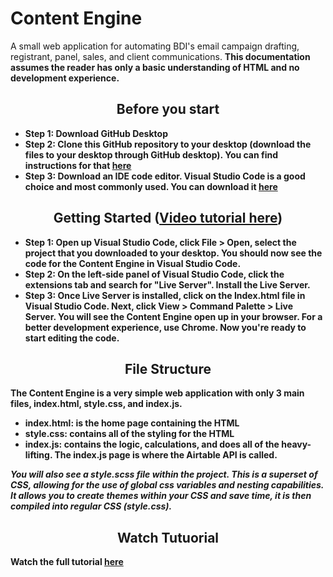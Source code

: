 <h1> Content Engine </h1>

<p>A small web application for automating BDI's email campaign drafting, registrant, panel, sales, and client communications. <b><b>This documentation assumes the reader has only a basic understanding of HTML and no development experience.</p>

<div>
<h2 style="width:100%;text-align:center"> Before you start </h2>
  
  <ul>
  <li><b>Step 1:</b> Download GitHub Desktop</li>
  <li><b>Step 2:</b> Clone this GitHub repository to your desktop (download the files to your desktop through GitHub desktop). You can find instructions for that <a href="https://help.github.com/en/desktop/contributing-to-projects/cloning-a-repository-from-github-to-github-desktop" target="_blank">here</a></li>
  <li><b>Step 3:</b> Download an IDE code editor. Visual Studio Code is a good choice and most commonly used. You can download it <a href="https://code.visualstudio.com/download" target="_blank">here</a></li>
  </ul>
  
<h2 style="width:100%;text-align:center"> Getting Started (<a href="https://lukegreaves.wistia.com/medias/sjj6yifn5g">Video tutorial here</a>)</h2>
   <ul>
  <li><b>Step 1:</b> Open up Visual Studio Code, click File > Open, select the project that you downloaded to your desktop. You should now see the code for the Content Engine in Visual Studio Code.</li>
  <li><b>Step 2:</b> On the left-side panel of Visual Studio Code, click the extensions tab and search for "Live Server". Install the Live Server.</li>
  <li><b>Step 3:</b> Once Live Server is installed, click on the Index.html file in Visual Studio Code. Next, click View > Command Palette > Live Server. You will see the Content Engine open up in your browser. For a better development experience, use Chrome. Now you're ready to start editing the code.</li>
  </ul>
  
  <h2 style="width:100%;text-align:center"> File Structure </h2>
  <p>The Content Engine is a very simple web application with only 3 main files, index.html, style.css, and index.js.</p>
    <ul>
  <li><b>index.html:</b> is the home page containing the HTML</li>
  <li><b>style.css:</b> contains all of the styling for the HTML</li>
  <li><b>index.js:</b> contains the logic, calculations, and does all of the heavy-lifting. The index.js page is where the Airtable API is called.</li>
  </ul>
  <p><i>You will also see a style.scss file within the project. This is a superset of CSS, allowing for the use of global css variables and nesting capabilities. It allows you to create themes within your CSS and save time, it is then compiled into regular CSS (style.css).</i></p>
    <h2 style="width:100%;text-align:center"> Watch Tutuorial </h2>
    <p>Watch the full tutorial <a href="https://lukegreaves.wistia.com/medias/sjj6yifn5g" target="_blank">here</a></p>
</div>
